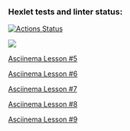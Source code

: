 ### Hexlet tests and linter status:
[![Actions Status](https://github.com/HeybeHonest/frontend-project-44/workflows/hexlet-check/badge.svg)](https://github.com/HeybeHonest/frontend-project-44/actions)

<a href="https://codeclimate.com/github/HeybeHonest/frontend-project-44/maintainability"><img src="https://api.codeclimate.com/v1/badges/57cf25f5dc9245fab868/maintainability" /></a>

<a href="https://asciinema.org/a/DtPiRkiJTOnruud9Vts1wE2yQ">Asciinema Lesson #5</a>

<a href="https://asciinema.org/a/YJcsq3G9ExCpEADD644scoZ9I">Asciinema Lesson #6</a>

<a href="https://asciinema.org/a/vLAXaahO6n0JwWMudCV8zK3A0">Asciinema Lesson #7</a>

<a href="https://asciinema.org/a/J30DQztJJGFCJnDIAV1dkSImX">Asciinema Lesson #8</a>

<a href="https://asciinema.org/a/izHXtqoQWB8sO3Rboz7ze5UfV">Asciinema Lesson #9</a>